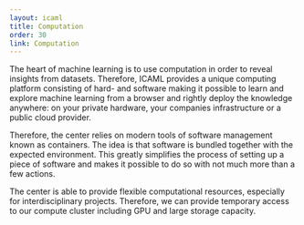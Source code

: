```yaml
---
layout: icaml
title: Computation
order: 30
link: Computation
---
```


The heart of machine learning is to use computation in order to reveal insights from datasets. Therefore,
ICAML provides a unique computing platform consisting of hard- and software making it possible to learn and
explore machine learning from a browser and rightly deploy the knowledge anywhere: on your private hardware, your
companies infrastructure or a public cloud provider.

Therefore, the center relies on modern tools of software management known as containers. The idea is that software
is bundled together with the expected environment. This greatly simplifies the process of setting up a piece of software
and makes it possible to do so with not much more than a few actions.

The center is able to provide flexible computational resources, especially for interdisciplinary projects. Therefore, we can
provide temporary access to our compute cluster including GPU and large storage capacity.